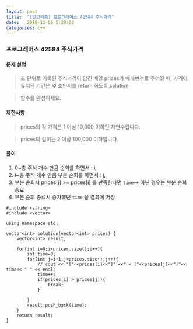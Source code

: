 ```yaml
---
layout: post
title:  "[알고리즘] 프로그래머스 42584 주식가격"
date:   2018-12-06 5:28:00
categories: c++
---
```

### 프로그래머스 42584 주식가격

#### 문제 설명
> 초 단위로 기록된 주식가격이 담긴 배열 prices가 매개변수로 주어질 때, 가격이 유지된 기간은 몇 초인지를 return 하도록 solution 

> 함수를 완성하세요.

#### 제한사항
> prices의 각 가격은 1 이상 10,000 이하인 자연수입니다.

> prices의 길이는 2 이상 100,000 이하입니다.

#### 풀이

1. 0~총 주식 개수 만큼 순회를 하면서 : i,
2. i~총 주식 개수 만큼 부분 순회를 하면서 : j,
3. 부분 순회시 prices[j] >= prices[i] 를 만족한다면 `time++` 아닌 경우는 부분 순회 종료
4. 부분 순회 종료시 증가했던 `time` 을 결과에 저장

```
#include <string>
#include <vector>

using namespace std;

vector<int> solution(vector<int> prices) {
    vector<int> result;
    
    for(int i=0;i<prices.size();i++){
        int time=0;
        for(int j=i+1;j<prices.size();j++){
            // cout << "["<<prices[i]<<"]" <<" < ["<<prices[j]<<"]"<< time<< " " << endl;
            time++;
            if(prices[i] > prices[j]){
                break;
            }
            
        }
        result.push_back(time);
    }
    return result;
}
```
